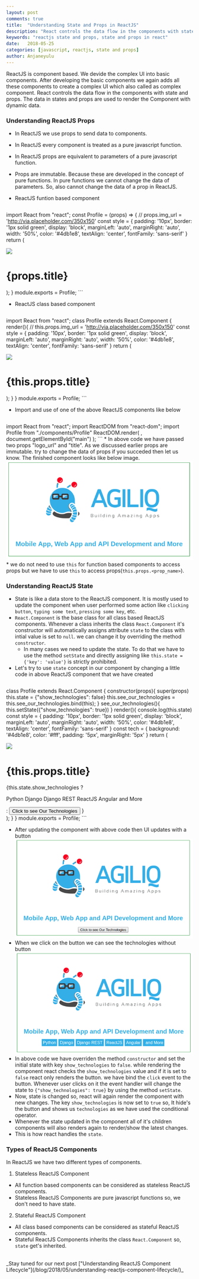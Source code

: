 ```yaml
---
layout: post
comments: true
title:  "Understanding State and Props in ReactJS"
description: "React controls the data flow in the components with state and props. The data in states and props are used to render the Component with dynamic data."
keywords: "reactjs state and props, state and props in react"
date:   2018-05-25
categories: [javascript, reactjs, state and props]
author: Anjaneyulu
---
```


ReactJS is component based. We devide the complex UI into basic components. After developing the basic components we again adds all these components to create a complex UI which also called as complex component. React controls the data flow in the components with state and props. The data in states and props are used to render the Component with dynamic data.

### Understanding ReactJS Props
 * In ReactJS we use props to send data to components.
 * In ReactJS every component is treated as a pure javascript function.
 * In ReactJS props are equivalent to parameters of a pure javascript function.
 * Props are immutable. Because these are developed in the concept of pure functions. In pure functions we cannot change the data of parameters. So, also cannot change the data of a prop in ReactJS.

 * ReactJS funtion based component
	```javascript
import React from "react";
const Profile = (props) => {
	// props.img_url = 'http://via.placeholder.com/350x150'
	const style = {
		padding: '10px',
		border: '1px solid green',
		display: 'block',
	    marginLeft: 'auto',
	    marginRight: 'auto',
	    width: '50%',
	    color: '#4db1e8',
	    textAlign: 'center',
	    fontFamily: 'sans-serif'
	}
	return (
		<div style={style}>
			<img src={props.logo_url} height="250px"/>
			<h1>{props.title}</h1>
		</div>
	);
}
module.exports = Profile;
	```
 * ReactJS class based component
	```javascript
import React from "react";
class Profile extends React.Component {
	render(){
		// this.props.img_url = 'http://via.placeholder.com/350x150'
		const style = {
			padding: '10px',
			border: '1px solid green',
			display: 'block',
		    marginLeft: 'auto',
		    marginRight: 'auto',
		    width: '50%',
		    color: '#4db1e8',
		    textAlign: 'center',
		    fontFamily: 'sans-serif'
		}
		return (
			<div style={style}>
			  <img src={this.props.logo_url} height="250px"/>
			  <h1>{this.props.title}</h1>
			</div>
		);
	}
}
module.exports = Profile;
	```
 * Import and use of one of the above ReactJS components like below
	```javascript
import React from "react";
import ReactDOM from "react-dom";
import Profile from "./components/Profile"
ReactDOM.render(
	<Profile 
		logo_url="https://books.agiliq.com/projects/django-design-patterns/en/latest/_static/logo.png"
		title="Mobile App, Web App and API Development and More"/>,
	document.getElementById("main")
);
	```
	* In above code we have passed two props "logo_url" and "title". As we discussed earlier props are immutable. try to change the data of props if you succeded then let us know. The finished component looks like below image.
	![reactjs state and props](/assets/images/reactjs/agiliq_react_state_and_props.png)
	* we do not need to use `this` for function based components to access props but we have to use `this` to access props(`this.props.<prop_name>`).


### Understanding ReactJS State
* State is like a data store to the ReactJS component. It is mostly used to update the component when user performed some action like `clicking button`, `typing some text`, `pressing some key`, etc.
* `React.Component` is the base class for all class based ReactJS components. Whenever a class inherits the class `React.Component` it's constructor will automatically assigns attribute `state` to the class with intial value is set to `null`. we can change it by overriding the method `constructor`.
	* In many cases we need to update the state. To do that we have to use the method `setState` and directly assigning like `this.state = {'key': 'value'}` is strictly prohibited.
* Let's try to use `state` concept in our component by changing a little code in above ReactJS component that we have created
	```javascript
class Profile extends React.Component {
	constructor(props){
		super(props)
		this.state = {"show_technologies": false}
		this.see_our_technologies = this.see_our_technologies.bind(this);
	}
	see_our_technologies(){
		this.setState({"show_technologies": true})
	}
	render(){
		console.log(this.state)
		const style = {
			padding: '10px',
			border: '1px solid green',
			display: 'block',
		    marginLeft: 'auto',
		    marginRight: 'auto',
		    width: '50%',
		    color: '#4db1e8',
		    textAlign: 'center',
		    fontFamily: 'sans-serif'
		}
		const tech = {
			background: '#4db1e8',
			color: '#fff',
			padding: '5px',
			marginRight: '5px'
		}
		return (
			<div style={style}>
				<img src={this.props.img_url} height="250px"/>
				<h1>{this.props.title}</h1>
				{this.state.show_technologies ?
					<p>
						<span style={tech}>Python</span>
						<span style={tech}>Django</span>
						<span style={tech}>Django REST</span>
						<span style={tech}>ReactJS</span>
						<span style={tech}>Angular</span>
						<span style={tech}> and More</span>
					</p>
					:
					<button onClick={this.see_our_technologies}>Click to see Our Technologies</button>
				}
			</div>
		);
	}
}
module.exports = Profile;
	```
  * After updating the component with above code then UI updates with a button
  ![reactjs state and props](/assets/images/reactjs/agiliq_reactjs_state_button.png)
  * When we click on the button we can see the technologies without button
  ![reactjs state and props](/assets/images/reactjs/agiliq_react_state_technologies.png)
  * In above code we have overriden the method `constructor` and set the initial state with key `show_technologies` to `false`. while rendering the component react checks the `show_technologies` value and if it is set to `false` react only renders the button. we have bind the `click` event to the button. Whenever user clicks on it the event handler will change the state to `{"show_technologies": true}` by using the method `setState`.
  * Now, state is changed so, react will again render the component with new changes. The key `show_technologies` is now set to `true` so, It hide's the button and shows us `technologies` as we have used the conditional operator.
  * Whenever the state updated in the component all of it's children components will also renders again to render/show the latest changes.
  * This is how react handles the `state`.

### Types of ReactJS Components
In ReactJS we have two different types of components.
  1. Stateless ReactJS Component
  * All function based components can be considered as stateless ReactJS components.
  * Stateless ReactJS Components are pure javascript functions so, we don't need to have state.
  2. Stateful ReactJS Component
  * All class based components can be considered as stateful ReactJS components.
  * Stateful ReactJS Components inherits the class `React.Component` so, `state` get's inherited.

<br/>
_Stay tuned for our next post ["Understanding ReactJS Component Lifecycle"](/blog/2018/05/understanding-reactjs-component-lifecycle/)_
